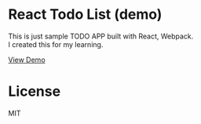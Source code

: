 # React Todo List (demo)

This is just sample TODO APP built with React, Webpack.  
I created this for my learning.  

[View Demo](https://chocolat5.github.io/react-todo-list-demo/)

# License

MIT
